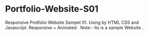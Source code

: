 # Portfolio-Website-S01
Responsive Protfolio Website Sampel 01. Using by HTML CSS and Javascript. Responsive + Animated . Note:- Its is a sample Website . 
